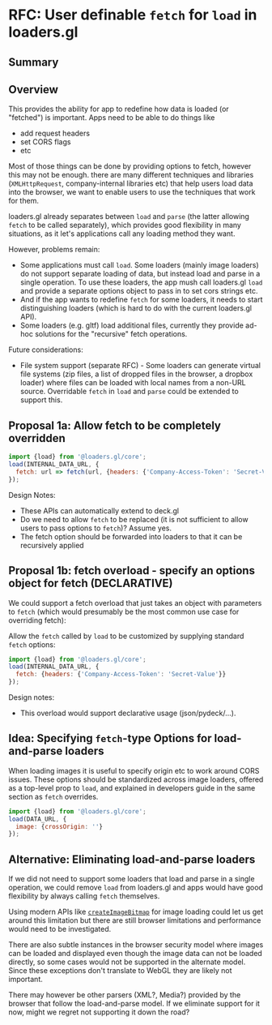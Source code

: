 # RFC: User definable `fetch` for `load` in loaders.gl

## Summary

## Overview

This provides the ability for app to redefine how data is loaded (or "fetched") is important. Apps need to be able to do things like

- add request headers
- set CORS flags
- etc

Most of those things can be done by providing options to fetch, however this may not be enough. there are many different techniques and libraries (`XMLHttpRequest`, company-internal libraries etc) that help users load data into the browser, we want to enable users to use the techniques that work for them.

loaders.gl already separates between `load` and `parse` (the latter allowing `fetch` to be called separately), which provides good flexibility in many situations, as it let's applications call any loading method they want.

However, problems remain:

- Some applications must call `load`. Some loaders (mainly image loaders) do not support separate loading of data, but instead load and parse in a single operation. To use these loaders, the app mush call loaders.gl `load` and provide a separate options object to pass in to set cors strings etc.
- And if the app wants to redefine `fetch` for some loaders, it needs to start distinguishing loaders (which is hard to do with the current loaders.gl API).
- Some loaders (e.g. gltf) load additional files, currently they provide ad-hoc solutions for the "recursive" fetch operations.

Future considerations:

- File system support (separate RFC) - Some loaders can generate virtual file systems (zip files, a list of dropped files in the browser, a dropbox loader) where files can be loaded with local names from a non-URL source. Overridable `fetch` in `load` and `parse` could be extended to support this.

## Proposal 1a: Allow fetch to be completely overridden

```js
import {load} from '@loaders.gl/core';
load(INTERNAL_DATA_URL, {
  fetch: url => fetch(url, {headers: {'Company-Access-Token': 'Secret-Value'}})
});
```

Design Notes:

- These APIs can automatically extend to deck.gl
- Do we need to allow `fetch` to be replaced (it is not sufficient to allow users to pass options to `fetch`)? Assume yes.
- The fetch option should be forwarded into loaders to that it can be recursively applied

## Proposal 1b: fetch overload - specify an options object for fetch (DECLARATIVE)

We could support a fetch overload that just takes an object with parameters to `fetch` (which would presumably be the most common use case for overriding fetch):

Allow the `fetch` called by `load` to be customized by supplying standard `fetch` options:

```js
import {load} from '@loaders.gl/core';
load(INTERNAL_DATA_URL, {
  fetch: {headers: {'Company-Access-Token': 'Secret-Value'}}
});
```

Design notes:

- This overload would support declarative usage (json/pydeck/...).

## Idea: Specifying `fetch`-type Options for load-and-parse loaders

When loading images it is useful to specify origin etc to work around CORS issues. These options should be standardized across image loaders, offered as a top-level prop to `load`, and explained in developers guide in the same section as `fetch` overrides.

```js
import {load} from '@loaders.gl/core';
load(DATA_URL, {
  image: {crossOrigin: ''}
});
```

## Alternative: Eliminating load-and-parse loaders

If we did not need to support some loaders that load and parse in a single operation, we could remove `load` from loaders.gl and apps would have good flexibility by always calling `fetch` themselves.

Using modern APIs like [`createImageBitmap`](https://developer.mozilla.org/en-US/docs/Web/API/WindowOrWorkerGlobalScope/createImageBitmap) for image loading could let us get around this limitation but there are still browser limitations and performance would need to be investigated.

There are also subtle instances in the browser security model where images can be loaded and displayed even though the image data can not be loaded directly, so some cases would not be supported in the alternate model. Since these exceptions don't translate to WebGL they are likely not important.

There may however be other parsers (XML?, Media?) provided by the browser that follow the load-and-parse model. If we eliminate support for it now, might we regret not supporting it down the road?

